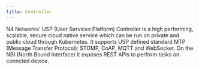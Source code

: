 ```yaml
---
title: Controller
---
```


N4 Networks' USP (User Services Platform) Controller is a high performing, scalable, secure cloud native service which can be run on private and public cloud through Kubernetes. It supports USP defined standard MTP (Message Transfer Protocol): STOMP, CoAP, MQTT and WebSocket.
On the NBI (North Bound Interface) it exposes REST APIs to perform tasks on conncted device.

